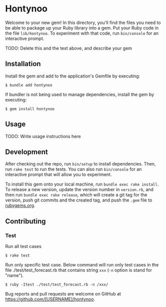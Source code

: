 # Hontynoo

Welcome to your new gem! In this directory, you'll find the files you need to be able to package up your Ruby library into a gem. Put your Ruby code in the file `lib/hontynoo`. To experiment with that code, run `bin/console` for an interactive prompt.

TODO: Delete this and the text above, and describe your gem

## Installation

Install the gem and add to the application's Gemfile by executing:

    $ bundle add hontynoo

If bundler is not being used to manage dependencies, install the gem by executing:

    $ gem install hontynoo

## Usage

TODO: Write usage instructions here

## Development

After checking out the repo, run `bin/setup` to install dependencies. Then, run `rake test` to run the tests. You can also run `bin/console` for an interactive prompt that will allow you to experiment.

To install this gem onto your local machine, run `bundle exec rake install`. To release a new version, update the version number in `version.rb`, and then run `bundle exec rake release`, which will create a git tag for the version, push git commits and the created tag, and push the `.gem` file to [rubygems.org](https://rubygems.org).

## Contributing
### Test
Run all test cases
```
$ rake test
```

Run only specific test case. Below command will run only test cases in the file ./test/test_forecast.rb that contains string `xxx` (`-n` option is stand for "name").
```
$ ruby -Itest ./test/test_forecast.rb -n /xxx/
```

Bug reports and pull requests are welcome on GitHub at https://github.com/[USERNAME]/hontynoo.

